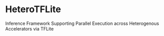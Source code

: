 # HeteroTFLite
Inference Framework Supporting Parallel Execution across Heterogenous Accelerators via TFLite
